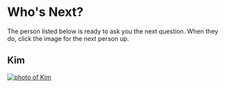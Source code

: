 # Who's Next?

The person listed below is ready to ask you the next question. When they do, click the image for the next person up.

## Kim

[![photo of Kim](https://i0.wp.com/clark.com/wp-content/uploads/2017/02/clark-howard_259625101.jpg?zoom=2&fit=260%2C153&ssl=1)](joel)
